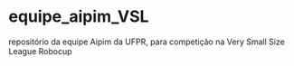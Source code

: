# equipe_aipim_VSL
repositório da equipe Aipim da UFPR, para competição na Very Small Size League Robocup
